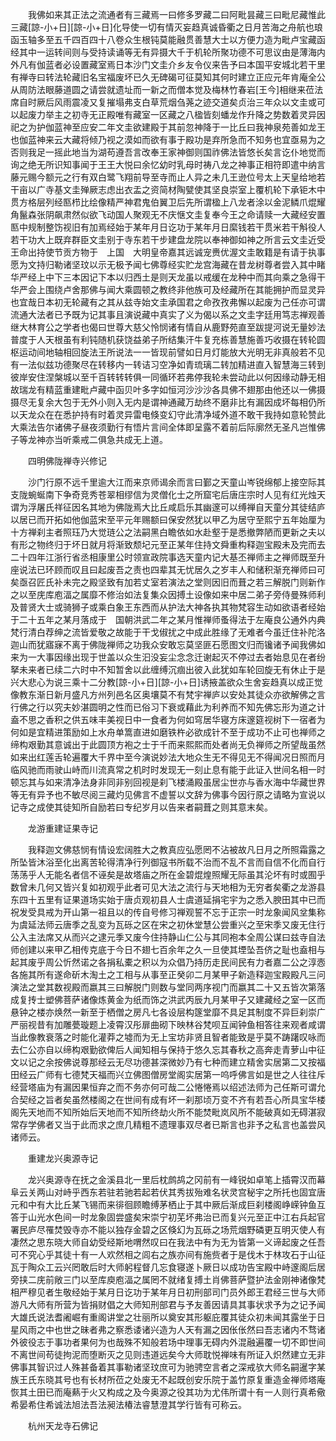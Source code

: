 <!-- { "loadSidebar": true } -->
　　我佛如来其正法之流通者有三藏焉一曰修多罗藏二曰阿毗昙藏三曰毗尼藏惟此三藏[諒-小+日][諒-小+日]化导使一切有情灭妄趋真诚昏衢之日月苦海之舟航也琅函玉轴多至五千四百四十八卷众生根钝莫能融贯善慧大士以方便力造为毗卢宝藏函经其中一运转间则与受持读诵等无有异摄大千于机轮所聚功德不可思议由是薄海内外凡有伽蓝者必设置藏室焉日本沙门文圭介乡友令仪来告予曰本国平安城北若干里有禅寺曰转法轮藏旧名宝福废坏已久无碑碣可征莫知其何时建立正应元年肯庵全公从周防法眼藤道圆之请尝就遗址而一新之而僧本觉及梅林竹春岩[王今]相继来莅法席自时厥后风雨震凌又复摧塌弗支白草荒烟刍荛之迹交道矣贞治三年众以文圭或可以起废力举主之初寺无正殿唯有藏室一区藏之八楹皆刻蟠龙作升降之势数着灵异因祀之为护伽蓝神至应安二年文圭欲建殿于其前忽神降于一比丘曰我神泉苑善如龙王也伽蓝神来云大藏将倾乃视之漠如而欲有事于殿功是弃所急而不知务也宜亟易为之否则我足一摇此地当为湖苟遵吾言改奉王家神御则国祚佛法皆悠长矣言讫仆地觉而询之绝无所识知事闻于王王大悦曰余忆幼时乳母时祷八龙之神事正相符即遣中纳言藤元赐今额元之行有双白鹭飞翔前导至寺而止人异之未几王逊位号太上天皇给地若干亩以广寺基文圭殚厥志虑出衣盂之资简材陶甓使其坚良崇室上覆机轮下承钜木中贯方格层列经匦栉比绘像精严神君鬼伯翼卫后先所谓楹上八龙者涂以金泥鳞爪焜耀角鬣森张阴飙肃然似欲飞动国人聚观无不庆惬文圭复奉今王之命请赎一大藏经安置匦中规制整饬视旧有加焉经始于某年月日讫功于某年月日縻钱若干贯米若干斛役人若干功大上既弃群臣文圭别于寺东若干步建盘龙院以奉神御如神之所言云文圭近受王命出持使节贡方物于　上国　大明皇帝嘉其远诚宠赉优渥文圭敢籍是有请于执事愿为文持归勒诸坚玟以示无极予闻七佛尊经实贮龙宫海藏在昔龙树尊者尝入其中睹华严经上中下三本因记下本以归西土是则天龙虽以戒缓在龙种中而其向乘之急得干华严会上围绕卢舍那佛与闻大乘圆顿之教终非他族可及经藏所在其能拥护而显灵异也宜哉日本初无轮藏有之其从兹寺始文圭承国君之命孜孜弗懈以起废为己任亦可谓流通大法者已予既为记其事且演说藏中真实了义为偈以系之文圭字廷用笃志禅观善继大林育公之学者也偈曰世尊大慈父怜悯诸有情自从鹿野苑直至跋提河说无量妙法普度于人天根虽有利钝随机获饶益弟子所结集汗牛复充栋善慧施善巧收摄在转轮圆枢运动间地轴相回旋法王所说法一一皆现前譬如日月灯能放大光明无非真般若不见有一法似兹功德聚尽在转移内一转诘习空净如青琉璃二转加精进直入智慧海三转到彼岸安住涅槃城以至千百转转转俱一同循环若弗停我轮未尝动此以何因缘动静无相故瑞龙有精蓝重建毗卢藏中函贝叶多字如恒河沙沙沙各具佛不翅那由他还以一佛摄摄尽无复余大包于无外小则入无内是谓神通藏万劫终不磨非比有漏因成坏每相仍所以天龙众在在悉护持有时着灵异雷电倏变幻守此清净域外道不敢干我持如意轮赞此大乘法告尔诸佛子昼夜须勤行有悟片言间全体即呈露不着前后际廓然无圣凡岂惟佛子等龙神亦当听乘戒二俱急共成无上道。

　　四明佛陇禅寺兴修记

　　沙门行原不远千里逾大江而来京师谒余而言曰鄞之天童山岑锐绵郁上接空际其支陇蜿蜒南下争奇竞秀苍翠相缪信为灵僧化士之所窟宅后唐庄宗时人见有红光烛天谓为浮屠氏祥征因名其地为佛陇焉大比丘咸启乐其幽邃可以缚禅自天童分其徒结庐以居已而开拓如他伽蓝宋至平元年赐额曰保安然犹以甲乙为居守至熙宁五年始厘为十方禅刹主者照珏乃大觉琏公之法嗣黑白瞻依如水赴壑于是悉撤弊陋而更新之夫以有形之物终归于坏日就月将渐致颓圮元至正某年住持文舜重构释迦宝殿未及完而去二十四年江浙行省丞相康里公时领宣政院事选天童内记大基丕禅师主之禅师既至升座说法已环顾而叹且曰起废吾之责也四辈其无忧居久之岁丰人和储积渐充禅师曰可矣亟召匠氏补未完之殿坚致有加若丈室若演法之堂则因旧而葺之若三解脱门则新作之以至庑库庖湢之属靡不修治如法复集众因搏土设像如来中居二弟子旁侍曼殊师利及普贤大士或骑狮子或乘白象王东西而从护法大神各执其物梵容生动如欲语者经始于二十五年之某月落成于　国朝洪武二年之某月惟禅师蚤得法于左庵良公通外内典梵行清白荐绅之流皆爱敬之故能于干戈俶扰之中成此胜缘了无难者今虽迁住补陀洛迦山而犹寤寐不离于佛陇禅师之功我众安敢忘莫坚匪石愿图文归而镵诸予闻我佛如来为一大事因缘出现于世盖以众生汩没妄尘念念迁谢起灭不停过去者始息见在者纷拏未来者已续二六时中不知暂舍以此缠缚沉痼出彼入此犹如车轮回旋无有休止于是兴大悲心为说三乘十二分教[諒-小+日][諒-小+日]诱掖盖欲众生舍妄趋真以成正觉像教东渐日新月盛凡方州列邑名区奥壤莫不有梵宇禅庐以安处其徒众亦欲解佛之言行佛之行以究夫妙湛圆明之性而已俗习下衰或藉此为利养而不知先佛忘形为道之计盍不思之香积之供五味丰美视日中一食者为何如穹居华寝方床邃筵视树下一宿者为何如是宜精进策励如上水舟单篙直进如磨铁杵必欲成针不至于成功不止可也禅师之缔构艰勤其意诚出于此圆顶方袍之士于千而来熙熙而处者尚无负禅师之所望哉虽然如来出红莲舌轮遍覆大千界中至今演说妙法大地众生无不得见无不得闻况日照而月临风驰而雨驶山峙而川流真常之机时时发现无一刻止息有能于此证入世间名相一时顿忘其与如来清净法身非同非别回视是刹飞楼涌殿虽居尘世亦与香水海中华藏世界等无有异予也不敏尽阅三藏灼见佛言不虚誓以文辞为佛事今因行原之请略为宣说以记寺之成使其徒知所自励若曰专纪岁月以告来者嗣葺之则其意末矣。

　　龙游重建证果寺记

　　我释迦文佛慈悯有情设宏阔胜大之教真应弘愿罔不沾被故凡日月之所照霜露之所坠皆沐浴至化出离苦轮得清净行列御寇书所载不治而不乱不言而自信不化而自行荡荡乎人无能名者信不诬矣是故塔庙之所在金碧焜煌照耀无际虽其沦坏有时或囿乎数曾未几何又皆兴复如初观乎此者可见大法之流行与天地相为无穷者矣衢之龙游县东四十五里有证果道场实始于唐贞观初县人士虞道延捐宅宇为之悉入腴田其中已而祝发受具戒为开山第一祖且以的传自号修习禅观誓不忘于正宗一时龙象闻风坌集称为虞延法师云唐季之乱变为瓦砾之区在宋之初休堂慧公尝重兴之至宋季又废无住行公入主法席又从而兴之逮元季又废今住持静山仁公与其同袍本全周公谋曰兹寺自法师创建以来甲乙相传克底于今日不翅七百余年之久一旦使其堙坠吾侪之耻也盍相与起其废乎周公忻然诺之各捐私橐之积以为众倡乃持历走民间民有力者嘉二公之淳悫各施其所有遂命斫木淘土之工相与从事至正癸卯二月某甲子新造释迦宝殿殿凡三问演法之堂其数视殿而嬴其三曰解脱门则数与堂同两序视门而嬴其二十又五皆次第落成复抟士塑佛菩萨诸像炼黄金为纸而饰之洪武丙辰九月某甲子又建藏经之室一区而悬钟之楼亦焕然一新至于栖僧之房凡七各设层构篴堂靡不具足其制度不异巨刹崇广严丽视昔有加雕甍璇题上凌霄汉彤扉曲砌下映林谷梵呗互闻钟鱼相答往来观者咸谓当此像教衰落之时能化灌莽之墟而为无上宝坊非贤且智者能致是乎莫不踌躇叹咏而去仁公亦自以缔构艰勤欲俾后人闻知相与保持于悠久忘其春秋之高奔走青萝山中征文以记之余按佛说尊那经云无尽功德甚深微妙乃有七种而建立精舍实居第二又按福田经云广师有七德梵天福而兴立佛图僧房堂阁实居第一呜呼佛言如是世之人往往斥经营塔庙为有漏因果恒弃之而不务亦何可哉二公惓惓焉以绍述法师为己任斯可谓允合契经之旨者矣虽然楼阁之在世间有成有坏一刹那顷万变不齐有若吾心所具宝华楼阁先天地而不知所始后天地而不知所终劫火所不能焚毗岚风所不能破真如无碍湛寂常存学佛者又当于此而求之庶几精粗不遗理事双尽者已斯言也非予之私言也盖尝风诸师云。

　　重建龙兴奥源寺记

　　龙兴奥源寺在抚之金溪县北一里后枕鹧鸪之冈前有一峰锐如卓笔上插霄汉而幕阜云关两山对峙乎西东若驻若驰若起若伏其秀拔殆难名状灵宫秘宇之所托也固宜唐元和中有大比丘某飞锡而来徘徊顾瞻缚茅栖止于其中厥后渐成巨刹楼阁峥嵘钟鱼互答于山光水色间一时龙象固尝盛矣宋崇宁初芜坏弗治已而复兴元至正中江右兵起官署民庐尽罹焚毁寺亦不能以独存金碧之区倏幻为瓦砾之场荒烟野磷更互明灭使人有凄然之思东晓大师自幼受经斯地喟然叹曰在我法中有为无为皆第一义谛起废之任吾可不究心乎其徒十有一人欢然相之闾右之族亦间有施赀者于是伐木于林攻石于山征瓦于陶众工云兴罔敢后时大师躬程督几忘食寝遂卜厥日以成功告宝殿中峙邃阁后居旁挟二庑前敞三门以至库庾庖湢之属罔不就绪复搏土肖佛菩萨暨护法金刚神诸像梵相严穆见者生敬经始于某月日讫功于某年月日初刑部司门员外郎王君经三世与大师游凡大师有所营为皆捐财倡之大师知刑部君与予友善因请具其事状求予为之记予闻大雄氏说法耆阇崛有重阁讲堂之壮丽所以奠安其形躯庇覆其徒众初未闻其露坐于日星风雨之中也世之昧者弗之察悉诿诸兴造为人天有漏之因伥伥然曰吾志诸内不骛诸外彼役志于事功者果何为也哉殊不知般若场中理事无碍内外混融遍覆一切不即世间不离世间苟徒拘泥而堕断灭之见则违道远矣今大师耽悦禅味有所证入炽然建立无非佛事其智识过人殊甚备着其事勒诸坚玟庶可为驰骋空言者之深戒欤大师名嗣暹字某族王氏东晓其号也有长材所莅之处废无不起既创安乐院于盖竹原复重造金禅师塔庵恢其土田已而庵爇于火又构成之及今奥源之役其功为尤伟所谓十有一人则行真希儆希晏希住希诚法旭法吾法昶法椿法睿慧澄其学行皆有可称云。

　　杭州天龙寺石佛记

